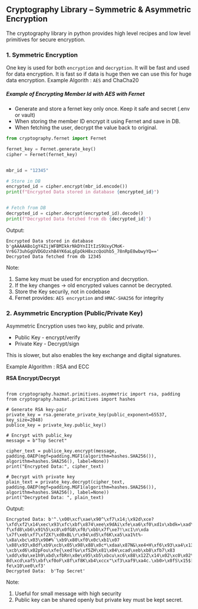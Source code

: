 ## Cryptography Library – Symmetric & Asymmetric Encryption
The cryptography library in python provides high level recipes and low level primitives
for secure encryption.

### 1. Symmetric Encryption
One key is used for both `encryption` and `decryption`.
It will be fast and used for data encryption. It is fast so if data is huge
then we can use this for huge data encryption.
Example Algorith : `AES` and ChaCha20 


##### **Example of Encrypting Member Id with AES with Fernet**
- Generate and store a fernet key only once. Keep it safe and secret (.env or vault)
- When storing the member ID encrypt it using Fernet and save in DB.
- When fetching the user, decrypt the value back to original.

```python
from cryptography.fernet import Fernet

fernet_key = Fernet.generate_key()
cipher = Fernet(fernet_key)


mbr_id = "12345"

# Store in DB
encrypted_id = cipher.encrypt(mbr_id.encode())
print(f"Encrypted Data stored in database {encrypted_id}")


# Fetch from DB
decrypted_id = cipher.decrypt(encrypted_id).decode()
print(f"Decrypted Data fetched from db {decrypted_id}")
```
Output:
```
Encrypted Data stored in database b'gAAAAABo1gY4ZijWFBMIkkrNkDYnIItIzS9UxyCMoK-Vr6G73uhGgUVDGOzxhB4YK6aLgEpOkH8xzcQoUhb5_78nRpE0wbwyYQ=='
Decrypted Data fetched from db 12345
```
Note:
1. Same key must be used for encryption and decryption.
2. If the key changes → old encrypted values cannot be decrypted.
3. Store the Key securily, not in codebase
4. Fernet provides: `AES encryption` and `HMAC-SHA256` for integrity


### 2. Asymmetric Encryption (Public/Private Key)
Asymmetric Encryption uses two key, public and private.
- Public Key - encrypt/verify
- Private Key - Decrypt/sign

This is slower, but also enables the key exchange and digital signatures.

Example Algorithm : RSA and ECC

**RSA Encrypt/Decrypt**
```

from cryptography.hazmat.primitives.asymmetric import rsa, padding
from cryptography.hazmat.primitives import hashes

# Generate RSA key-pair
private_key = rsa.generate_private_key(public_exponent=65537, key_size=2048)
publice_key = private_key.public_key()

# Encrypt with public_key
message = b"Top Secret"

cipher_text = publice_key.encrypt(message, padding.OAEP(mgf=padding.MGF1(algorithm=hashes.SHA256()), algorithm=hashes.SHA256(), label=None))
print("Encrypted Data:", cipher_text)

# Decrypt with private key
plain_text = private_key.decrypt(cipher_text, padding.OAEP(mgf=padding.MGF1(algorithm=hashes.SHA256()), algorithm=hashes.SHA256(), label=None))
print("Decrypted Data: ", plain_text)
```
Output:
```
Encrypted Data: b'^.\x00\xcf\xae\x90^\xf7\x14;\x92d\xce?\xfd\xf2\x14\xec\x93\xfc\xbf\x874\xee\x9dAi\xfe\xa6\xf0\xd1v\xbdk=\xad\x03\xe8\x92\x8f\xcc|\xd
f\xfd8\xb6\x91%5\xc8\x0fG8\xf0/\xbb\x7f\xe7!\xc1\n\xda \x7f\xeb\xf7\xf2X?\xd0xBL\r\x94\xd5\xf6K\xa5\xa1%t%-\x8a\xbc\x03\x90#%`\xb9\x80\xf0\x0c\xb1\x07
\x88\x93\x8df\xb9\xcb\x05\x98\x88\x0c*\xdaa\x87N&\xe4+H\xf6\x93\xa4\x13B\xa9T\xc0\x02-\xcb\xd6\x02pFou\xfe{\xed?&v\xf5ZH\x81\x04\xcad\xeb\xb8\xfb7\x83
\xdd\x9a\xe1h9\xbd\xfbRn\x0e\x95\xb5\xbcu\xc6\x88\x12Z\x14\x02\xc0\x02\x1c\x87\x17\xe1\x05\x7fc\x06\xc3w\xcd+\xa1\xc2\xce\xa5o{\xdfW8K\xa0\xbda\xe9d\x
8d\xcd\xaf5\xbf\xf0oF\x8f\xf8K\xb4\xccx"\xf3\xaf9\xa4c.\xb0>\x0fS\x15$[\xd9\xf5\x83\x80\r\x84\xf6\x82I\t\xca\x96\x94\x10\xde\xd3\x14\x87;S\xcd\xe6]j\x
fe\x10\xe0\xf3'
Decrypted Data:  b'Top Secret'
```
Note:
1. Useful for small message with high security
2. Public key can be shared openly but private key must be kept secret.
